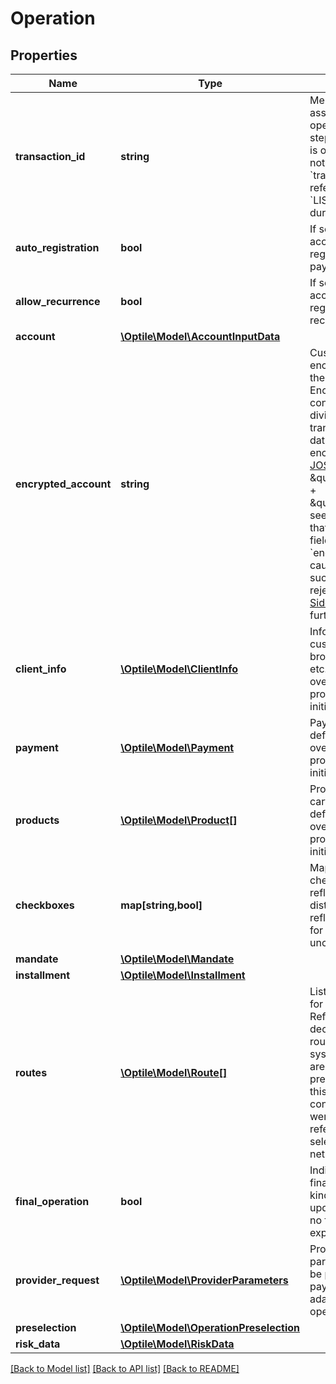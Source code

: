 # Operation

## Properties
Name | Type | Description | Notes
------------ | ------------- | ------------- | -------------
**transaction_id** | **string** | Merchant transaction ID assigned to this operation (payment step).  Note: This value is optional and if it is not set the &#x60;transactionId&#x60; from referred operation (e.g. &#x60;LIST&#x60;) will be used during processing. | [optional] 
**auto_registration** | **bool** | If set to &#x60;true&#x60; the account will be registered for further payments. | [optional] 
**allow_recurrence** | **bool** | If set to &#x60;true&#x60; the account will be registered for further recurring payments. | [optional] 
**account** | [**\Optile\Model\AccountInputData**](AccountInputData.md) |  | [optional] 
**encrypted_account** | **string** | Customer account data encrypted with one of the CSE (Client Side Encryption) keys configured in MCAPI for division of this transaction. Account data should be encrypted according to [JOSE standard](https://tools.ietf.org/html/rfc7520) \&quot;RSA-OAEP\&quot; + \&quot;A256GCM\&quot;, see [RFC-7520](https://tools.ietf.org/html/rfc7520#section-5.2).  Note that supplying both fields &#x60;account&#x60; and  &#x60;encryptedAccount&#x60; will cause an error and such operation will be rejected.  See [Client Side Encryption](https://www.optile.io/opg#894746) for further details. | [optional] 
**client_info** | [**\Optile\Model\ClientInfo**](ClientInfo.md) | Information about customers client (web browser, mobile device, etc.). If defined this will override information provided during &#x60;LIST&#x60; initialization. | [optional] 
**payment** | [**\Optile\Model\Payment**](Payment.md) | Payment information. If defined this will override information provided during &#x60;LIST&#x60; initialization. | [optional] 
**products** | [**\Optile\Model\Product[]**](Product.md) | Products (shopping cart) information. If defined this will override information provided during &#x60;LIST&#x60; initialization. | [optional] 
**checkboxes** | **map[string,bool]** | Map of selected checkboxes. Name reflects the checkbox distinguish name, value reflects its state - &#x60;true&#x60; for checked, &#x60;false&#x60; for unchecked. | [optional] 
**mandate** | [**\Optile\Model\Mandate**](Mandate.md) |  | [optional] 
**installment** | [**\Optile\Model\Installment**](Installment.md) |  | [optional] 
**routes** | [**\Optile\Model\Route[]**](Route.md) | List of payment routes for this operation. Reflects the merchant decision to override the routing proposed by system in &#x60;LIST&#x60;. Routes are sorted in the preferred order.  Note: this list may only contain routes that were available in the referred &#x60;LIST&#x60; for selected payment network or account. | [optional] 
**final_operation** | **bool** | Indicates that this is a final operation of this kind: final capture, update or refund and no future actions are expected. | [optional] 
**provider_request** | [**\Optile\Model\ProviderParameters**](ProviderParameters.md) | Provider request parameters that should be passed to the target payment provider adapter to complete the operation. | [optional] 
**preselection** | [**\Optile\Model\OperationPreselection**](OperationPreselection.md) |  | [optional] 
**risk_data** | [**\Optile\Model\RiskData**](RiskData.md) |  | [optional] 

[[Back to Model list]](../README.md#documentation-for-models) [[Back to API list]](../README.md#documentation-for-api-endpoints) [[Back to README]](../README.md)


